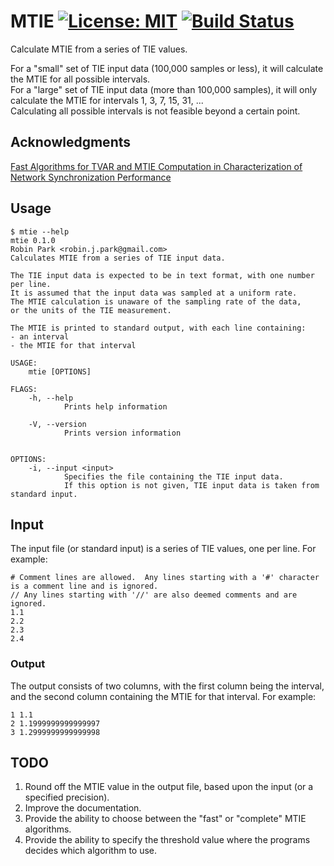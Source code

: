 # MTIE [![License: MIT](https://img.shields.io/badge/License-MIT-yellow.svg)](https://opensource.org/licenses/MIT) [![Build Status](https://travis-ci.com/robinjpark/mtie.svg?token=K5UsvTeLCfHUcRwSY7ts&branch=main)](https://travis-ci.com/github/robinjpark/mtie)

Calculate MTIE from a series of TIE values.

For a "small" set of TIE input data (100,000 samples or less), it will calculate the MTIE for all possible intervals.<br>
For a "large" set of TIE input data (more than 100,000 samples), it will only calculate the MTIE for intervals 1, 3, 7, 15, 31, ...<br>
Calculating all possible intervals is not feasible beyond a certain point.

## Acknowledgments
[Fast Algorithms for TVAR and MTIE Computation in Characterization of Network Synchronization Performance](https://citeseerx.ist.psu.edu/viewdoc/download?doi=10.1.1.10.3746&rep=rep1&type=pdf)

## Usage
```
$ mtie --help
mtie 0.1.0
Robin Park <robin.j.park@gmail.com>
Calculates MTIE from a series of TIE input data.

The TIE input data is expected to be in text format, with one number per line.
It is assumed that the input data was sampled at a uniform rate.
The MTIE calculation is unaware of the sampling rate of the data,
or the units of the TIE measurement.

The MTIE is printed to standard output, with each line containing:
- an interval
- the MTIE for that interval

USAGE:
    mtie [OPTIONS]

FLAGS:
    -h, --help
            Prints help information

    -V, --version
            Prints version information


OPTIONS:
    -i, --input <input>
            Specifies the file containing the TIE input data.
            If this option is not given, TIE input data is taken from standard input.
```

## Input

The input file (or standard input) is a series of TIE values, one per line.  For example:
```
# Comment lines are allowed.  Any lines starting with a '#' character is a comment line and is ignored.
// Any lines starting with '//' are also deemed comments and are ignored.
1.1
2.2
2.3
2.4
```

### Output
The output consists of two columns, with the first column being the interval,
and the second column containing the MTIE for that interval.  For example:
```
1 1.1
2 1.1999999999999997
3 1.2999999999999998
```

## TODO
1. Round off the MTIE value in the output file, based upon the input (or a specified precision).
1. Improve the documentation.
1. Provide the ability to choose between the "fast" or "complete" MTIE algorithms.
1. Provide the ability to specify the threshold value where the programs decides which algorithm to use.
